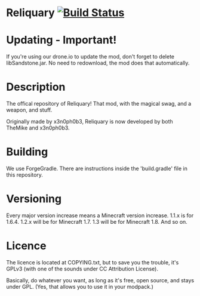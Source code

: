 Reliquary [![Build Status](https://drone.io/github.com/TrainerGuy22/Reliquary/status.png)](https://drone.io/github.com/TrainerGuy22/Reliquary/latest)
=========

Updating - Important!
=========

If you're using our drone.io to update the mod, don't forget to delete libSandstone.jar. No need to redownload, the mod does that automatically.

Description
=========

The offical repository of Reliquary! That mod, with the magical swag, and a weapon, and stuff.

Originally made by x3n0ph0b3, Reliquary is now developed by both TheMike and x3n0ph0b3.

Building
=========

We use ForgeGradle. There are instructions inside the 'build.gradle' file in this repository.

Versioning
=========

Every major version increase means a Minecraft version increase. 1.1.x is for 1.6.4. 1.2.x will be for Minecraft 1.7. 1.3 will be for Minecraft 1.8. And so on. 

Licence
=========

The licence is located at COPYING.txt, but to save you the trouble, it's GPLv3 (with one of the sounds under CC Attribution License). 

Basically, do whatever you want, as long as it's free, open source, and stays under GPL. (Yes, that allows you to use it in your modpack.)
